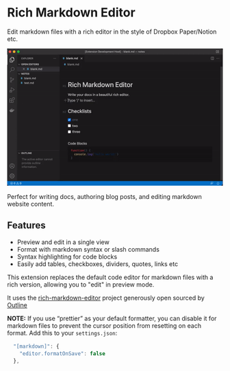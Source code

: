 # Rich Markdown Editor

Edit markdown files with a rich editor in the style of Dropbox Paper/Notion etc.

![Demo](demo.gif)

Perfect for writing docs, authoring blog posts, and editing markdown website content.

## Features

* Preview and edit in a single view
* Format with markdown syntax or slash commands
* Syntax highlighting for code blocks
* Easily add tables, checkboxes, dividers, quotes, links etc


This extension replaces the default code editor for markdown files with a rich version, allowing you to "edit" in preview mode.

It uses the [rich-markdown-editor](https://github.com/outline/rich-markdown-editor) project generously open sourced by [Outline](https://www.getoutline.com/)


**NOTE:** If you use “prettier” as your default formatter, you can disable it for markdown files to prevent the cursor position from resetting on each format. Add this to your `settings.json`:

```typescript
  "[markdown]": {
    "editor.formatOnSave": false
  },
```


